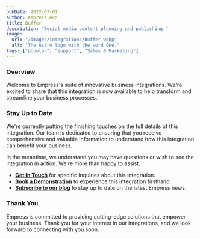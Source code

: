 ```yaml
---
pubDate: 2022-07-01
author: empress.eco
title: Buffer
description: "Social media content planning and publishing."
image:
  url: "/images/integrations/buffer.webp"
  alt: "The Astro logo with the word One."
tags: ["popular", "support", "Sales & Marketing"]
---
```


### Overview

Welcome to Empress's suite of innovative business integrations. We're excited to share that this integration is now available to help transform and streamline your business processes.

### Stay Up to Date

We're currently putting the finishing touches on the full details of this integration. Our team is dedicated to ensuring that you receive comprehensive and valuable information to understand how this integration can benefit your business.

In the meantime, we understand you may have questions or wish to see the integration in action. We're more than happy to assist.

* **[Get in Touch](/contact)** for specific inquiries about this integration.
* **[Book a Demonstration](https://calendly.com/empress-eco/empress-demonstration)** to experience this integration firsthand.
* **[Subscribe to our blog](https://blog.empress.eco/)** to stay up to date on the latest Empress news.

### Thank You

Empress is committed to providing cutting-edge solutions that empower your business. Thank you for your interest in our integrations, and we look forward to connecting with you soon.